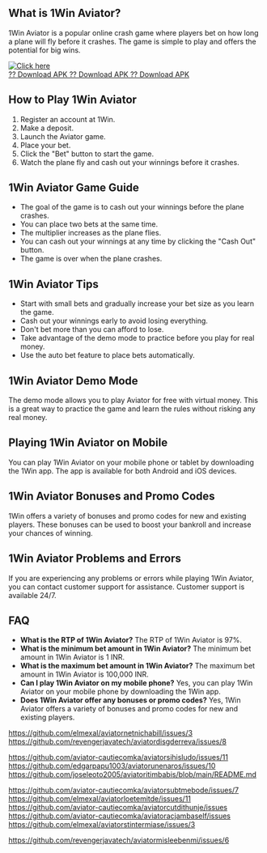 ## What is 1Win Aviator?

1Win Aviator is a popular online crash game where players bet on how
long a plane will fly before it crashes. The game is simple to play and
offers the potential for big wins.

[![Click
here](https://readscoops.com/wp-content/uploads/2023/03/Readscoop-aviator-1-1.jpg)](https://traff.sbs/deff)\
[?? Download APK ?? Download APK ?? Download
APK](https://traff.sbs/deff)

## How to Play 1Win Aviator

1.  Register an account at 1Win.
2.  Make a deposit.
3.  Launch the Aviator game.
4.  Place your bet.
5.  Click the "Bet" button to start the game.
6.  Watch the plane fly and cash out your winnings before it crashes.

## 1Win Aviator Game Guide

-   The goal of the game is to cash out your winnings before the plane
    crashes.
-   You can place two bets at the same time.
-   The multiplier increases as the plane flies.
-   You can cash out your winnings at any time by clicking the "Cash
    Out" button.
-   The game is over when the plane crashes.

## 1Win Aviator Tips

-   Start with small bets and gradually increase your bet size as you
    learn the game.
-   Cash out your winnings early to avoid losing everything.
-   Don\'t bet more than you can afford to lose.
-   Take advantage of the demo mode to practice before you play for real
    money.
-   Use the auto bet feature to place bets automatically.

## 1Win Aviator Demo Mode

The demo mode allows you to play Aviator for free with virtual money.
This is a great way to practice the game and learn the rules without
risking any real money.

## Playing 1Win Aviator on Mobile

You can play 1Win Aviator on your mobile phone or tablet by downloading
the 1Win app. The app is available for both Android and iOS devices.

## 1Win Aviator Bonuses and Promo Codes

1Win offers a variety of bonuses and promo codes for new and existing
players. These bonuses can be used to boost your bankroll and increase
your chances of winning.

## 1Win Aviator Problems and Errors

If you are experiencing any problems or errors while playing 1Win
Aviator, you can contact customer support for assistance. Customer
support is available 24/7.

## FAQ

-   **What is the RTP of 1Win Aviator?** The RTP of 1Win Aviator is 97%.
-   **What is the minimum bet amount in 1Win Aviator?** The minimum bet
    amount in 1Win Aviator is 1 INR.
-   **What is the maximum bet amount in 1Win Aviator?** The maximum bet
    amount in 1Win Aviator is 100,000 INR.
-   **Can I play 1Win Aviator on my mobile phone?** Yes, you can play
    1Win Aviator on your mobile phone by downloading the 1Win app.
-   **Does 1Win Aviator offer any bonuses or promo codes?** Yes, 1Win
    Aviator offers a variety of bonuses and promo codes for new and
    existing players.

https://github.com/elmexal/aviatornetnichabill/issues/3
https://github.com/revengerjavatech/aviatordisgderreva/issues/8

https://github.com/aviator-cautiecomka/aviatorsihisludo/issues/11
https://github.com/edgarpapu1003/aviatorunenaros/issues/10
https://github.com/joseleoto2005/aviatoritimbabis/blob/main/README.md


https://github.com/aviator-cautiecomka/aviatorsubtmebode/issues/7
https://github.com/elmexal/aviatorloetemitde/issues/11
https://github.com/aviator-cautiecomka/aviatorcutdithunje/issues
https://github.com/aviator-cautiecomka/aviatoracjambaself/issues
https://github.com/elmexal/aviatorstintermiase/issues/3

https://github.com/revengerjavatech/aviatormisleebenmi/issues/6
